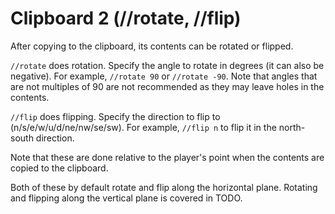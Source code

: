 # Clipboard 2 (//rotate, //flip)

After copying to the clipboard, its contents can be rotated or flipped.

`//rotate` does rotation. Specify the angle to rotate in degrees (it can also be negative). For example, `//rotate 90` or `//rotate -90`. Note that angles that are not multiples of 90 are not recommended as they may leave holes in the contents.

`//flip` does flipping. Specify the direction to flip to (n/s/e/w/u/d/ne/nw/se/sw). For example, `//flip n` to flip it in the north-south direction.

Note that these are done relative to the player's point when the contents are copied to the clipboard.

Both of these by default rotate and flip along the horizontal plane. Rotating and flipping along the vertical plane is covered in TODO.
